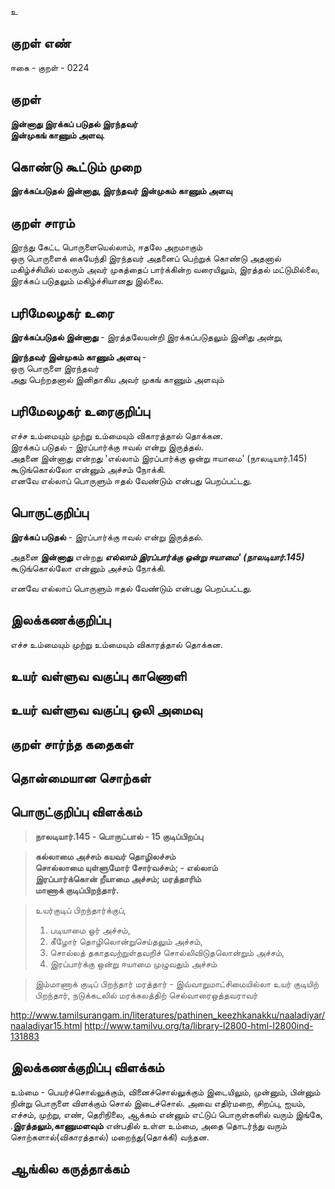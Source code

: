 உ

## குறள் எண் 

ஈகை - குறள் - 0224  

## குறள் 

**இன்னாது இரக்கப் படுதல் இரந்தவர்  
இன்முகங் காணும் அளவு.** 

## கொண்டு கூட்டும் முறை

**இரக்கப்படுதல் இன்னாது, இரந்தவர் இன்முகம் காணும் அளவு**

## குறள் சாரம் 

இரந்து கேட்ட பொருளையெல்லாம், ஈதலே அறமாகும்   
ஒரு பொருளைக் கையேந்தி இரந்தவர் அதனைப் பெற்றுக் கொண்டு அதனால் மகிழ்ச்சியில் மலரும் அவர் முகத்தைப் பார்க்கின்ற வரையிலும், இரத்தல் மட்டுமில்லை, இரக்கப் படுதலும் மகிழ்ச்சியானது இல்லை.

## பரிமேலழகர் உரை

**இரக்கப்படுதல் இன்னாது** - இரத்தலேயன்றி இரக்கப்படுதலும் இனிது அன்று,  

**இரந்தவர் இன்முகம் காணும் அளவு** -  
ஒரு பொருளை இரந்தவர்  
அது பெற்றதனால் இனிதாகிய அவர் முகங் காணும் அளவும்   

## பரிமேலழகர் உரைகுறிப்பு   

எச்ச உம்மையும் முற்று உம்மையும் விகாரத்தால் தொக்கன.  
இரக்கப் படுதல் - இரப்பார்க்கு ஈவல் என்று இருத்தல்.  
அதனை இன்னாது என்றது 'எல்லாம் இரப்பார்க்கு ஒன்று ஈயாமை' (நாலடியார்.145) கூடுங்கொல்லோ என்னும் அச்சம் நோக்கி.  
எனவே எல்லாப் பொருளும் ஈதல் வேண்டும் என்பது பெறப்பட்டது.  

## பொருட்குறிப்பு 

**இரக்கப் படுதல்** - இரப்பார்க்கு ஈவல் என்று இருத்தல்.  

அதனை **இன்னாது** என்றது _**எல்லாம் இரப்பார்க்கு ஒன்று ஈயாமை' (நாலடியார்.145)**_ கூடுங்கொல்லோ என்னும் அச்சம் நோக்கி.  

எனவே எல்லாப் பொருளும் ஈதல் வேண்டும் என்பது பெறப்பட்டது.  

## இலக்கணக்குறிப்பு  

எச்ச உம்மையும் முற்று உம்மையும் விகாரத்தால் தொக்கன.   

## உயர் வள்ளுவ வகுப்பு காணொளி


## உயர் வள்ளுவ வகுப்பு ஒலி அமைவு 

 
## குறள் சார்ந்த கதைகள் 


## தொன்மையான சொற்கள்


## பொருட்குறிப்பு விளக்கம்

>**நாலடியார்.145 - பொருட்பால்  - 15 குடிப்பிறப்பு**

>**கல்லாமை அச்சம் கயவர் தொழிலச்சம்  
>சொல்லாமை யுள்ளுமோர் சோர்வச்சம்; - எல்லாம்  
>இரப்பார்க்கொன் றீயாமை அச்சம்; மரத்தாரிம்  
>மாணாக் குடிப்பிறந்தார்.** 

>உயர்குடிப் பிறந்தார்க்குப்,  
>1.	படியாமை ஓர் அச்சம்,  
>2.	கீழோர் தொழிலொன்றுசெய்தலும் அச்சம்,  
>3.	சொல்லத் தகாதவற்றுள்தவறிச் சொல்லிவிடுதலொன்றும் அச்சம்,  
>4.	இரப்பார்க்கு ஒன்று ஈயாமை முழுவதும் அச்சம்  

>இம்மாணாக் குடிப் பிறந்தார் மரத்தார் - இவ்வாறுமாட்சிமையில்லா உயர் குடியிற் பிறந்தார், நடுக்கடலில் மரக்கலத்திற் செல்வாரைஒத்தவராவர்

http://www.tamilsurangam.in/literatures/pathinen_keezhkanakku/naaladiyar/naaladiyar15.html
http://www.tamilvu.org/ta/library-l2800-html-l2800ind-131883

## இலக்கணக்குறிப்பு விளக்கம்

உம்மை - பெயர்ச்சொல்லுக்கும், வினைச்சொல்லுக்கும் இடையிலும், முன்னும், பின்னும் நின்று பொருளை விளக்கும் சொல் இடைச்சொல்.
அவை எதிர்மறை, சிறப்பு, ஐயம், எச்சம், முற்று, எண், தெரிநிலை, ஆக்கம் என்னும் எட்டுப் பொருள்களில் வரும் 
இங்கே, .**இரத்தலும்,காணுமளவும்** என்பதில் உள்ள உம்மை, அதை தொடர்ந்து வரும் சொற்களால்(விகாரத்தால்) மறைந்து(தொக்கி) வந்தன. 

## ஆங்கில கருத்தாக்கம் 


